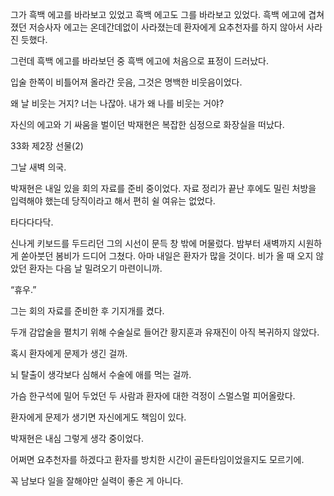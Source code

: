그가 흑백 에고를 바라보고 있었고 흑백 에고도 그를 바라보고 있었다. 흑백 에고에 겹쳐졌던 저승사자 에고는 온데간데없이 사라졌는데 환자에게 요추천자를 하지 않아서 사라진 듯했다.

그런데 흑백 에고를 바라보던 중 흑백 에고에 처음으로 표정이 드러났다.

입술 한쪽이 비틀어져 올라간 웃음, 그것은 명백한 비웃음이었다.

왜 날 비웃는 거지? 너는 나잖아. 내가 왜 나를 비웃는 거야?

자신의 에고와 기 싸움을 벌이던 박재현은 복잡한 심정으로 화장실을 떠났다.

33화 제2장 선물(2)

그날 새벽 의국.

박재현은 내일 있을 회의 자료를 준비 중이었다. 자료 정리가 끝난 후에도 밀린 처방을 입력해야 했는데 당직이라고 해서 편히 쉴 여유는 없었다.

타다다다닥.

신나게 키보드를 두드리던 그의 시선이 문득 창 밖에 머물렀다. 밤부터 새벽까지 시원하게 쏟아붓던 봄비가 드디어 그쳤다. 아마 내일은 환자가 많을 것이다. 비가 올 때 오지 않았던 환자는 다음 날 밀려오기 마련이니까.

“휴우.”

그는 회의 자료를 준비한 후 기지개를 켰다.

두개 감압술을 펼치기 위해 수술실로 들어간 황지훈과 유재진이 아직 복귀하지 않았다.

혹시 환자에게 문제가 생긴 걸까.

뇌 탈출이 생각보다 심해서 수술에 애를 먹는 걸까.

가슴 한구석에 밀어 두었던 두 사람과 환자에 대한 걱정이 스멀스멀 피어올랐다.

환자에게 문제가 생기면 자신에게도 책임이 있다.

박재현은 내심 그렇게 생각 중이었다.

어쩌면 요추천자를 하겠다고 환자를 방치한 시간이 골든타임이었을지도 모르기에.

꼭 남보다 일을 잘해야만 실력이 좋은 게 아니다.